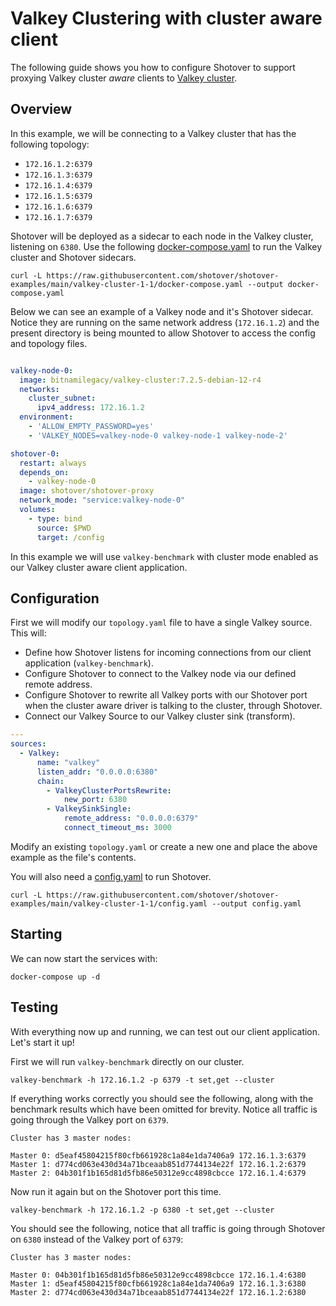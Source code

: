 # Valkey Clustering with cluster aware client

The following guide shows you how to configure Shotover to support proxying Valkey cluster *aware* clients to [Valkey cluster](https://valkey.io/topics/cluster-spec).

## Overview

In this example, we will be connecting to a Valkey cluster that has the following topology:

* `172.16.1.2:6379`
* `172.16.1.3:6379`
* `172.16.1.4:6379`
* `172.16.1.5:6379`
* `172.16.1.6:6379`
* `172.16.1.7:6379`

Shotover will be deployed as a sidecar to each node in the Valkey cluster, listening on `6380`. Use the following [docker-compose.yaml](https://github.com/shotover/shotover-examples/blob/main/valkey-cluster-1-1/docker-compose.yaml) to run the Valkey cluster and Shotover sidecars.

```console
curl -L https://raw.githubusercontent.com/shotover/shotover-examples/main/valkey-cluster-1-1/docker-compose.yaml --output docker-compose.yaml
```

Below we can see an example of a Valkey node and it's Shotover sidecar. Notice they are running on the same network address (`172.16.1.2`) and the present directory is being mounted to allow Shotover to access the config and topology files.

```YAML

valkey-node-0:
  image: bitnamilegacy/valkey-cluster:7.2.5-debian-12-r4
  networks:
    cluster_subnet:
      ipv4_address: 172.16.1.2
  environment:
    - 'ALLOW_EMPTY_PASSWORD=yes'
    - 'VALKEY_NODES=valkey-node-0 valkey-node-1 valkey-node-2'

shotover-0:
  restart: always
  depends_on:
    - valkey-node-0
  image: shotover/shotover-proxy
  network_mode: "service:valkey-node-0"
  volumes:
    - type: bind
      source: $PWD
      target: /config

```

In this example we will use `valkey-benchmark` with cluster mode enabled as our Valkey cluster aware client application.

## Configuration

First we will modify our `topology.yaml` file to have a single Valkey source. This will:

* Define how Shotover listens for incoming connections from our client application (`valkey-benchmark`).
* Configure Shotover to connect to the Valkey node via our defined remote address.
* Configure Shotover to rewrite all Valkey ports with our Shotover port when the cluster aware driver is talking to the cluster, through Shotover.
* Connect our Valkey Source to our Valkey cluster sink (transform).

```yaml
---
sources:
  - Valkey:
      name: "valkey"
      listen_addr: "0.0.0.0:6380"
      chain:
        - ValkeyClusterPortsRewrite:
            new_port: 6380
        - ValkeySinkSingle:
            remote_address: "0.0.0.0:6379"
            connect_timeout_ms: 3000
```

Modify an existing `topology.yaml` or create a new one and place the above example as the file's contents.

You will also need a [config.yaml](https://raw.githubusercontent.com/shotover/shotover-examples/main/valkey-cluster-1-1/config.yaml) to run Shotover.

```shell
curl -L https://raw.githubusercontent.com/shotover/shotover-examples/main/valkey-cluster-1-1/config.yaml --output config.yaml
```

## Starting

We can now start the services with:

```shell
docker-compose up -d
```

## Testing

With everything now up and running, we can test out our client application. Let's start it up!

First we will run `valkey-benchmark` directly on our cluster.

```console
valkey-benchmark -h 172.16.1.2 -p 6379 -t set,get --cluster 
```

If everything works correctly you should see the following, along with the benchmark results which have been omitted for brevity. Notice all traffic is going through the Valkey port on `6379`.

```console
Cluster has 3 master nodes:

Master 0: d5eaf45804215f80cfb661928c1a84e1da7406a9 172.16.1.3:6379
Master 1: d774cd063e430d34a71bceaab851d7744134e22f 172.16.1.2:6379
Master 2: 04b301f1b165d81d5fb86e50312e9cc4898cbcce 172.16.1.4:6379
```

Now run it again but on the Shotover port this time.

```console
valkey-benchmark -h 172.16.1.2 -p 6380 -t set,get --cluster 
```

You should see the following, notice that all traffic is going through Shotover on `6380` instead of the Valkey port of `6379`:

```console
Cluster has 3 master nodes:

Master 0: 04b301f1b165d81d5fb86e50312e9cc4898cbcce 172.16.1.4:6380
Master 1: d5eaf45804215f80cfb661928c1a84e1da7406a9 172.16.1.3:6380
Master 2: d774cd063e430d34a71bceaab851d7744134e22f 172.16.1.2:6380
```
